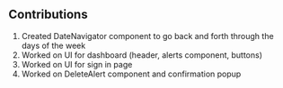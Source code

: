 ## Contributions
1. Created DateNavigator component to go back and forth through the days of the week
2. Worked on UI for dashboard (header, alerts component, buttons)
3. Worked on UI for sign in page
4. Worked on DeleteAlert component and confirmation popup
